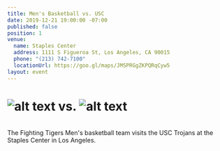 ```yaml
---
title: Men's Basketball vs. USC
date: 2019-12-21 19:00:00 -07:00
published: false
position: 1
venue:
  name: Staples Center
  address: 1111 S Figueroa St, Los Angeles, CA 90015
  phone: "(213) 742-7100"
  locationUrl: https://goo.gl/maps/JMSPRGgZKPQRqCyw5
layout: event
---
```


# ![alt text](https://lsu-phoenix-alumni.github.io/assets/img/LSUTigers.png "LSU Tigers") vs. ![alt text](https://lsu-phoenix-alumni.github.io/assets/img/USCLogo.jpg "USC Trojans")  
<br>
The Fighting Tigers Men's basketball team visits the USC Trojans at the Staples Center in Los Angeles.